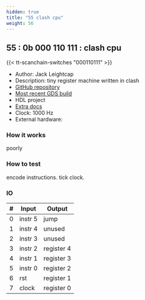 ```yaml
---
hidden: true
title: "55 clash cpu"
weight: 56
---
```


## 55 : 0b 000 110 111 : clash cpu

{{< tt-scanchain-switches "000110111" >}}

* Author: Jack Leightcap
* Description: tiny register machine written in clash
* [GitHub repository](https://github.com/mattvenn/clash-silicon-tinytapeout.git)
* [Most recent GDS build](https://github.com/mattvenn/clash-silicon-tinytapeout/actions/runs/3609567931)
* HDL project
* [Extra docs]()
* Clock: 1000 Hz
* External hardware: 



### How it works

poorly

### How to test

encode instructions. tick clock.

### IO

| # | Input        | Output       |
|---|--------------|--------------|
| 0 | instr 5  | jump |
| 1 | instr 4  | unused |
| 2 | instr 3  | unused |
| 3 | instr 2  | register 4 |
| 4 | instr 1  | register 3 |
| 5 | instr 0  | register 2 |
| 6 | rst  | register 1 |
| 7 | clock  | register 0 |
